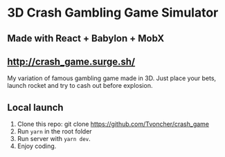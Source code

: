 # 3D Crash Gambling Game Simulator

## Made with React + Babylon + MobX

## http://crash_game.surge.sh/

My variation of famous gambling game made in 3D. Just place your bets, launch rocket and try to cash out before explosion.

## Local launch

1. Clone this repo: git clone https://github.com/Tvoncher/crash_game
2. Run `yarn` in the root folder
3. Run server with `yarn dev`.
4. Enjoy coding.
